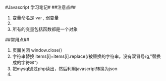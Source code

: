 #Javascript 学习笔记#
##注意点##
1. 变量命名是 var , 弱变量
2. <script>   书写代码    </script>
3. 所有的变量包括函数都是一个对象








##常用点##
1. 页面关闭  window.close()
2. 字符串替换  items[i]=items[i].replace(/被替换的字符串，没有双冒号/g,"替换成的字符串")
3. 把mysql通过php读出，然后利用javascript转换为json
4. 